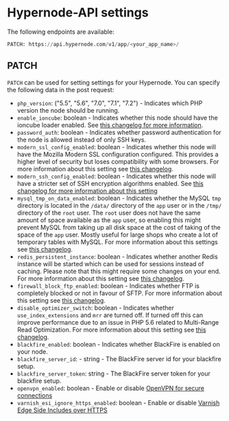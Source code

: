 # Hypernode-API settings
The following endpoints are available:
```python
PATCH: https://api.hypernode.com/v1/app/<your_app_name>/
```

## PATCH
`PATCH` can be used for setting settings for your Hypernode. You can specify the following data in the post request:

- `php_version`: ("5.5", "5.6", "7.0", "7.1", "7.2") - Indicates which PHP version the node should be running.
- `enable_ioncube`: boolean - Indicates whether this node should have the ioncube loader enabled. See [this changelog for more information](https://support.hypernode.com/changelog/release-4853-ioncube-loader-php-hypernode-update-php7-1-sneak-peek/).
- `password_auth`: boolean - Indicates whether password authentication for the node is allowed instead of only SSH keys.
- `modern_ssl_config_enabled`: boolean - Indicates whether this node will have the Mozilla Modern SSL configuration 
configured. This provides a higher level of security but loses compatibility with some browsers. For more information 
about this setting see [this changelog](https://support.hypernode.com/changelog/release-4582-updated-configurable-ssl-ciphers/).
- `modern_ssh_config_enabled`: boolean - Indicates whether this node will have a stricter set of SSH encryption algorithms enabled. See [this changelog for more information about this setting](https://support.hypernode.com/changelog/release-5139-stricter-ssh-encryption-algorithms/)
- `mysql_tmp_on_data_enabled`: boolean - Indicates whether the MySQL `tmp` directory is located in the `/data/` 
directory of the `app` user or in the `/tmp/` directory of the `root` user. The `root` user does not have the same amount
of space available as the `app` user, so enabling this might prevent MySQL from taking up all disk space at the cost of
taking of the space of the `app` user. Mostly useful for large shops who create a lot of temporary tables with MySQL. 
For more information about this settings see [this changelog](https://support.hypernode.com/changelog/release-5133-configurable-mysql-temporary-directory-extra-space/).
- `redis_persistent_instance`: boolean - Indicates whether another Redis instance will be started which can be used for 
sessions instead of caching. Please note that this might require some changes on your end. For more information about this setting see [this changelog](https://support.hypernode.com/changelog/experimental-changes-redis-sessions-aws-performance/).
- `firewall_block_ftp_enabled`: boolean - Indicates whether FTP is completely blocked or not in favour of SFTP. For 
more information about this setting see [this changelog](https://support.hypernode.com/changelog/release-5340-block-ftp-access-sftp-used-systems-tweaks/).
- `disable_optimizer_switch`: boolean - Indicates whether `use_index_extensions` and `mrr` are turned off. If turned off 
this can improve performance due to an issue in PHP 5.6 related to Multi-Range Read Optimization. For more information about
this setting see [this changelog](https://support.hypernode.com/changelog/release-5340-block-ftp-access-sftp-used-systems-tweaks/).
- `blackfire_enabled`: boolean - Indicates whether BlackFire is enabled on your node.
- `blackfire_server_id`: - string - The BlackFire server id for your blackfire setup.
- `blackfire_server_token`: string - The BlackFire server token for your blackfire setup.
- `openvpn_enabled`: boolean - Enable or disable [OpenVPN for secure connections](/Documentation/hypernode-vpn/README.md)
- `varnish_esi_ignore_https_enabled`: boolean - Enable or disable [Varnish Edge Side Includes over HTTPS](https://support.hypernode.com/changelog/release-4560-varnish-edge-side-includes-https/)
